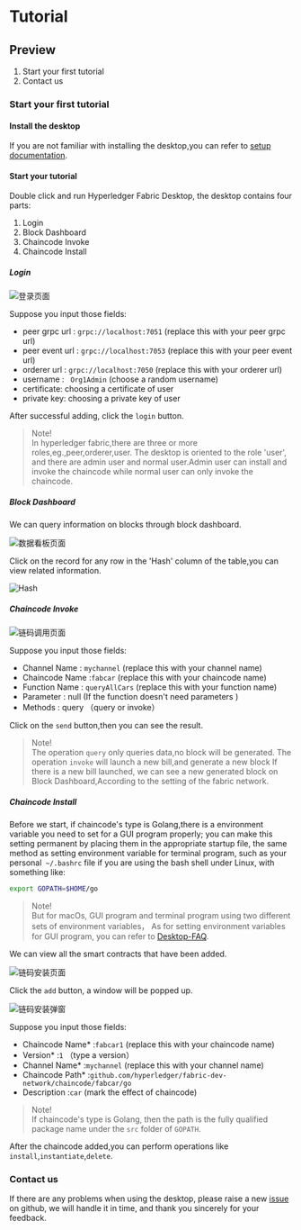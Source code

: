 # Tutorial

## Preview
1. Start your first tutorial
2. Contact us

### Start your first tutorial

#### Install the desktop

If you are not familiar with installing the desktop,you can refer to [setup documentation](./setup-En.md).

#### Start your tutorial

Double click and run Hyperledger Fabric Desktop, the desktop contains four parts:
1. Login
2. Block Dashboard
3. Chaincode Invoke
4. Chaincode Install  

##### Login

![登录页面](../img/login.png)

Suppose you input those fields:

- peer grpc url : `grpc://localhost:7051` (replace this with your peer grpc url)
- peer event url : `grpc://localhost:7053` (replace this with your peer event url)
- orderer url : `grpc://localhost:7050`    (replace this with your orderer url)
- username : ` Org1Admin` (choose a random username)
- certificate: choosing a certificate of user
- private key: choosing a private key of user

After successful adding, click the `login` button.

> Note!  <br />
> In hyperledger fabric,there are three or more roles,eg.,peer,orderer,user. The desktop is oriented to the role 'user',
> and there are admin user and normal user.Admin user can install and invoke the chaincode while normal user can only
> invoke the chaincode.

##### Block Dashboard

We can query information on blocks through block dashboard.

![数据看板页面](../img/datacontent.png)

Click on the record for any row in the 'Hash' column of the table,you can view related information.

![Hash](../img/hash.png)

##### Chaincode Invoke

![链码调用页面](../img/ccquery.png)

Suppose you input those fields:

- Channel Name : `mychannel` (replace this with your channel name)
- Chaincode Name :`fabcar` (replace this with your chaincode name)
- Function Name : `queryAllCars` (replace this with your function name)
- Parameter : null  (If the function doesn't need parameters )
- Methods : query （query or invoke）

Click on the `send` button,then you can see the result.

>  Note!  <br />
>  The operation `query` only queries data,no block will be generated.
>  The operation `invoke` will launch a new bill,and generate a new block
>  If there is a new bill launched, we can see a new generated block on
>  Block Dashboard,According to the setting of the fabric network.

##### Chaincode Install

Before we start, if chaincode's type is Golang,there is a environment variable you need to set for a GUI program properly; 
you can make this setting permanent by placing them in the appropriate startup file, the same method as setting environment
variable for terminal program, such as your personal` ~/.bashrc` file if you are using the bash shell under Linux, 
with something like:
```bash
export GOPATH=$HOME/go
```

> Note!<br />
> But for macOs, GUI program and terminal program using two different sets of environment variables，
> As for setting environment variables for GUI program, you can refer to [Desktop-FAQ](../doc-Zn/Desktop-FAQ-Zn.md).


We can view all the smart contracts that have been added.

![链码安装页面](../img/ccinstall.png)

Click the `add` button, a window will be popped up. 

![链码安装弹窗](../img/ccinstallinfo.png)

Suppose you input those fields:

- Chaincode Name* :`fabcar1` (replace this with your chaincode name)
- Version* :`1` （type a version）
- Channel Name* :`mychannel` (replace this with your channel name)
- Chaincode Path* :`github.com/hyperledger/fabric-dev-network/chaincode/fabcar/go`
- Description :`car` (mark the effect of chaincode)

>  Note!  <br />
>  If chaincode's type is Golang, then the path is the fully qualified
>  package name under the `src` folder of `GOPATH`.

After the chaincode added,you can perform operations like `install`,`instantiate`,`delete`.

### Contact us

If there are any problems when using the desktop, please raise a new [issue](https://github.com/blockchain-desktop/hyperledger-fabric-desktop/issues)
on github, we will handle it in time, and thank you sincerely for your feedback.
